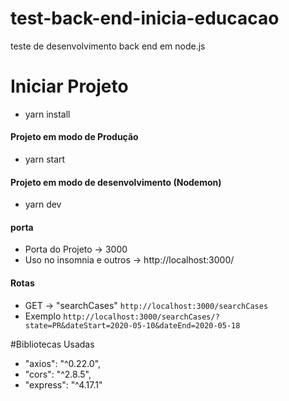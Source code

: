 # test-back-end-inicia-educacao
teste de desenvolvimento back end em node.js

# Iniciar Projeto
- yarn install

#### Projeto em modo de Produção
- yarn start

#### Projeto em modo de desenvolvimento (Nodemon)
- yarn dev

#### porta

- Porta do Projeto -> 3000
- Uso no insomnia e outros -> http://localhost:3000/

#### Rotas 

- GET -> "searchCases"
 ``http://localhost:3000/searchCases``
 - Exemplo
 ``http://localhost:3000/searchCases/?state=PR&dateStart=2020-05-10&dateEnd=2020-05-18``


#Bibliotecas Usadas

- "axios": "^0.22.0",
- "cors": "^2.8.5",
- "express": "^4.17.1"
